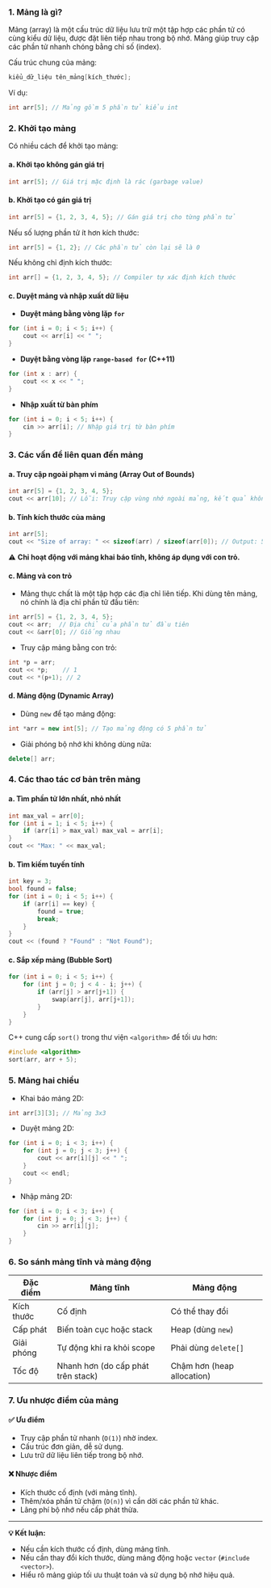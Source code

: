 ### 1. **Mảng là gì?**

Mảng (array) là một cấu trúc dữ liệu lưu trữ một tập hợp các phần tử có cùng kiểu dữ liệu, được đặt liên tiếp nhau trong bộ nhớ. Mảng giúp truy cập các phần tử nhanh chóng bằng chỉ số (index).

Cấu trúc chung của mảng:

```cpp
kiểu_dữ_liệu tên_mảng[kích_thước];
```

Ví dụ:

```cpp
int arr[5]; // Mảng gồm 5 phần tử kiểu int
```

### 2. **Khởi tạo mảng**

Có nhiều cách để khởi tạo mảng:

#### a. **Khởi tạo không gán giá trị**

```cpp
int arr[5]; // Giá trị mặc định là rác (garbage value)
```

#### b. **Khởi tạo có gán giá trị**

```cpp
int arr[5] = {1, 2, 3, 4, 5}; // Gán giá trị cho từng phần tử
```

Nếu số lượng phần tử ít hơn kích thước:

```cpp
int arr[5] = {1, 2}; // Các phần tử còn lại sẽ là 0
```

Nếu không chỉ định kích thước:

```cpp
int arr[] = {1, 2, 3, 4, 5}; // Compiler tự xác định kích thước
```

#### c. **Duyệt mảng và nhập xuất dữ liệu**

- **Duyệt mảng bằng vòng lặp `for`**

```cpp
for (int i = 0; i < 5; i++) {
    cout << arr[i] << " ";
}
```

- **Duyệt bằng vòng lặp `range-based for` (C++11)**

```cpp
for (int x : arr) {
    cout << x << " ";
}
```

- **Nhập xuất từ bàn phím**

```cpp
for (int i = 0; i < 5; i++) {
    cin >> arr[i]; // Nhập giá trị từ bàn phím
}
```

### 3. **Các vấn đề liên quan đến mảng**

#### a. **Truy cập ngoài phạm vi mảng (Array Out of Bounds)**

```cpp
int arr[5] = {1, 2, 3, 4, 5};
cout << arr[10]; // Lỗi: Truy cập vùng nhớ ngoài mảng, kết quả không xác định
```

#### b. **Tính kích thước của mảng**

```cpp
int arr[5];
cout << "Size of array: " << sizeof(arr) / sizeof(arr[0]); // Output: 5
```

⚠️ **Chỉ hoạt động với mảng khai báo tĩnh, không áp dụng với con trỏ.**

#### c. **Mảng và con trỏ**

- Mảng thực chất là một tập hợp các địa chỉ liên tiếp. Khi dùng tên mảng, nó chính là địa chỉ phần tử đầu tiên:

```cpp
int arr[5] = {1, 2, 3, 4, 5};
cout << arr;  // Địa chỉ của phần tử đầu tiên
cout << &arr[0]; // Giống nhau
```

- Truy cập mảng bằng con trỏ:

```cpp
int *p = arr;
cout << *p;    // 1
cout << *(p+1); // 2
```

#### d. **Mảng động (Dynamic Array)**

- Dùng `new` để tạo mảng động:

```cpp
int *arr = new int[5]; // Tạo mảng động có 5 phần tử
```

- Giải phóng bộ nhớ khi không dùng nữa:

```cpp
delete[] arr;
```

### 4. **Các thao tác cơ bản trên mảng**

#### a. **Tìm phần tử lớn nhất, nhỏ nhất**

```cpp
int max_val = arr[0];
for (int i = 1; i < 5; i++) {
    if (arr[i] > max_val) max_val = arr[i];
}
cout << "Max: " << max_val;
```

#### b. **Tìm kiếm tuyến tính**

```cpp
int key = 3;
bool found = false;
for (int i = 0; i < 5; i++) {
    if (arr[i] == key) {
        found = true;
        break;
    }
}
cout << (found ? "Found" : "Not Found");
```

#### c. **Sắp xếp mảng (Bubble Sort)**

```cpp
for (int i = 0; i < 5; i++) {
    for (int j = 0; j < 4 - i; j++) {
        if (arr[j] > arr[j+1]) {
            swap(arr[j], arr[j+1]);
        }
    }
}
```

C++ cung cấp `sort()` trong thư viện `<algorithm>` để tối ưu hơn:

```cpp
#include <algorithm>
sort(arr, arr + 5);
```

### 5. **Mảng hai chiều**

- Khai báo mảng 2D:

```cpp
int arr[3][3]; // Mảng 3x3
```

- Duyệt mảng 2D:

```cpp
for (int i = 0; i < 3; i++) {
    for (int j = 0; j < 3; j++) {
        cout << arr[i][j] << " ";
    }
    cout << endl;
}
```

- Nhập mảng 2D:

```cpp
for (int i = 0; i < 3; i++) {
    for (int j = 0; j < 3; j++) {
        cin >> arr[i][j];
    }
}
```

### 6. **So sánh mảng tĩnh và mảng động**

|Đặc điểm|Mảng tĩnh|Mảng động|
|---|---|---|
|Kích thước|Cố định|Có thể thay đổi|
|Cấp phát|Biến toàn cục hoặc stack|Heap (dùng `new`)|
|Giải phóng|Tự động khi ra khỏi scope|Phải dùng `delete[]`|
|Tốc độ|Nhanh hơn (do cấp phát trên stack)|Chậm hơn (heap allocation)|

### 7. **Ưu nhược điểm của mảng**

#### ✅ **Ưu điểm**

- Truy cập phần tử nhanh (`O(1)`) nhờ index.
- Cấu trúc đơn giản, dễ sử dụng.
- Lưu trữ dữ liệu liên tiếp trong bộ nhớ.

#### ❌ **Nhược điểm**

- Kích thước cố định (với mảng tĩnh).
- Thêm/xóa phần tử chậm (`O(n)`) vì cần dời các phần tử khác.
- Lãng phí bộ nhớ nếu cấp phát thừa.

---

**💡 Kết luận:**

- Nếu cần kích thước cố định, dùng mảng tĩnh.
- Nếu cần thay đổi kích thước, dùng mảng động hoặc `vector` (`#include <vector>`).
- Hiểu rõ mảng giúp tối ưu thuật toán và sử dụng bộ nhớ hiệu quả.